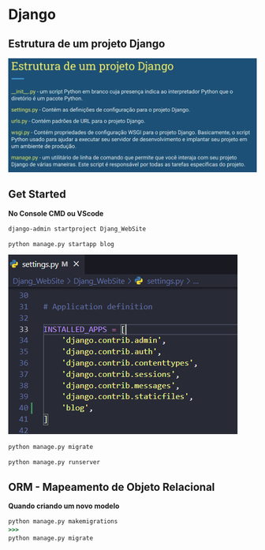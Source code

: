 # Django

## Estrutura de um projeto Django

![alt text](/image/image.png)

## Get Started

**No Console CMD ou VScode**
```cmd 
django-admin startproject Djang_WebSite
```
```cmd
python manage.py startapp blog
```
![alt text](/image/image1.png)

```cmd
python manage.py migrate
```
```cmd
python manage.py runserver
```

## ORM - Mapeamento de Objeto Relacional

**Quando criando um novo modelo**
```cmd
python manage.py makemigrations
>>>
python manage.py migrate
```